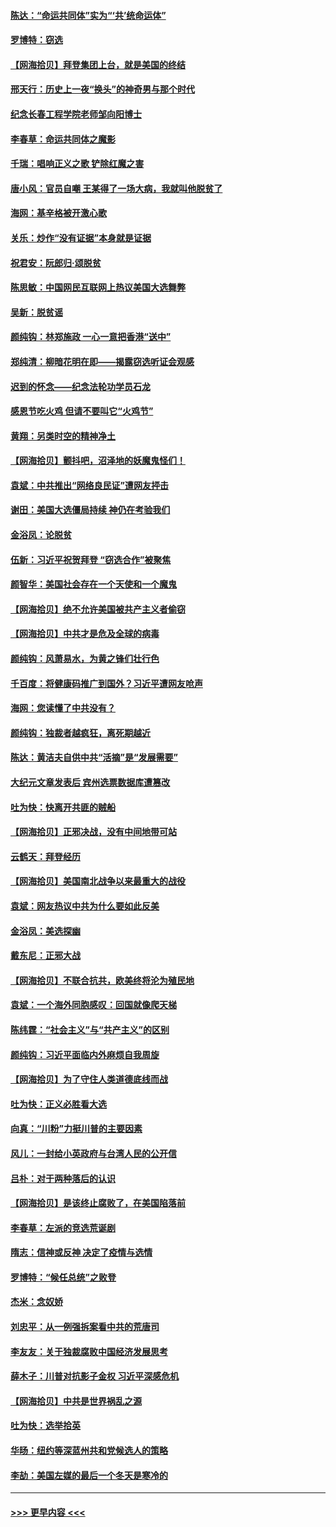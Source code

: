 #### [陈达：“命运共同体”实为“‘共’统命运体”](../pages/nsc993/n12590865.md?t=12030951) 
#### [罗博特：窃选](../pages/nsc993/n12590619.md?t=12030951) 
#### [【网海拾贝】拜登集团上台，就是美国的终结](../pages/nsc993/n12589725.md?t=12030951) 
#### [邢天行：历史上一夜“换头”的神奇男与那个时代](../pages/nsc993/n12589424.md?t=12030951) 
#### [纪念长春工程学院老师邹向阳博士](../pages/nsc993/n12585390.md?t=12030951) 
#### [李春草：命运共同体之魔影](../pages/nsc993/n12585026.md?t=12030951) 
#### [千瑞：唱响正义之歌 铲除红魔之害](../pages/nsc993/n12585002.md?t=12030951) 
#### [唐小风：官员自嘲 王某得了一场大病，我就叫他脱贫了](../pages/nsc993/n12584981.md?t=12030951) 
#### [海网：基辛格被开激心歌](../pages/nsc993/n12584946.md?t=12030951) 
#### [关乐：炒作“没有证据”本身就是证据](../pages/nsc993/n12583146.md?t=12030951) 
#### [祝君安：阮郎归‧颂脱贫](../pages/nsc993/n12583119.md?t=12030951) 
#### [陈思敏：中国网民互联网上热议美国大选舞弊](../pages/nsc993/n12582845.md?t=12030951) 
#### [吴新：脱贫谣](../pages/nsc993/n12580839.md?t=12030951) 
#### [颜纯钩：林郑施政 一心一意把香港“送中”](../pages/nsc993/n12580805.md?t=12030951) 
#### [郑纯清：柳暗花明在即——揭露窃选听证会观感](../pages/nsc993/n12580795.md?t=12030951) 
#### [迟到的怀念——纪念法轮功学员石龙](../pages/nsc993/n12580245.md?t=12030951) 
#### [感恩节吃火鸡  但请不要叫它“火鸡节”](../pages/nsc993/n12580252.md?t=12030951) 
#### [黄翔：另类时空的精神净土](../pages/nsc993/n12578638.md?t=12030951) 
#### [【网海拾贝】颤抖吧，沼泽地的妖魔鬼怪们！](../pages/nsc993/n12578552.md?t=12030951) 
#### [袁斌：中共推出“网络良民证”遭网友抨击](../pages/nsc993/n12578511.md?t=12030951) 
#### [谢田：美国大选僵局持续 神仍在考验我们](../pages/nsc993/n12577432.md?t=12030951) 
#### [金浴凤：论脱贫](../pages/nsc993/n12576386.md?t=12030951) 
#### [伍新：习近平祝贺拜登 “窃选合作”被聚焦](../pages/nsc993/n12576358.md?t=12030951) 
#### [颜智华：美国社会存在一个天使和一个魔鬼](../pages/nsc993/n12574299.md?t=12030951) 
#### [【网海拾贝】绝不允许美国被共产主义者偷窃](../pages/nsc993/n12573396.md?t=12030951) 
#### [【网海拾贝】中共才是危及全球的病毒](../pages/nsc993/n12571204.md?t=12030951) 
#### [颜纯钩：风萧易水，为黄之锋们壮行色](../pages/nsc993/n12571487.md?t=12030951) 
#### [千百度：将健康码推广到国外？习近平遭网友呛声](../pages/nsc993/n12570808.md?t=12030951) 
#### [海网：您读懂了中共没有？](../pages/nsc993/n12570487.md?t=12030951) 
#### [颜纯钩：独裁者越疯狂，离死期越近](../pages/nsc993/n12569055.md?t=12030951) 
#### [陈达：黄洁夫自供中共“活摘”是“发展需要”](../pages/nsc993/n12568541.md?t=12030951) 
#### [大纪元文章发表后 宾州选票数据库遭篡改](../pages/nsc993/n12568105.md?t=12030951) 
#### [吐为快：快离开共匪的贼船](../pages/nsc993/n12568462.md?t=12030951) 
#### [【网海拾贝】正邪决战，没有中间地带可站](../pages/nsc993/n12568439.md?t=12030951) 
#### [云鹤天：拜登经历](../pages/nsc993/n12567294.md?t=12030951) 
#### [【网海拾贝】美国南北战争以来最重大的战役](../pages/nsc993/n12567247.md?t=12030951) 
#### [袁斌：网友热议中共为什么要如此反美](../pages/nsc993/n12567162.md?t=12030951) 
#### [金浴凤：美选探幽](../pages/nsc993/n12567147.md?t=12030951) 
#### [戴东尼：正邪大战](../pages/nsc993/n12567033.md?t=12030951) 
#### [【网海拾贝】不联合抗共，欧美终将沦为殖民地](../pages/nsc993/n12565068.md?t=12030951) 
#### [袁斌：一个海外同胞感叹：回国就像爬天梯](../pages/nsc993/n12564986.md?t=12030951) 
#### [陈纬霆：“社会主义”与“共产主义”的区别](../pages/nsc993/n12562417.md?t=12030951) 
#### [颜纯钩：习近平面临内外麻烦自我周旋](../pages/nsc993/n12563356.md?t=12030951) 
#### [【网海拾贝】为了守住人类道德底线而战](../pages/nsc993/n12562542.md?t=12030951) 
#### [吐为快：正义必胜看大选](../pages/nsc993/n12561967.md?t=12030951) 
#### [向真：“川粉”力挺川普的主要因素](../pages/nsc993/n12560774.md?t=12030951) 
#### [风儿：一封给小英政府与台湾人民的公开信](../pages/nsc993/n12560581.md?t=12030951) 
#### [吕朴：对于两种落后的认识](../pages/nsc993/n12560492.md?t=12030951) 
#### [【网海拾贝】是该终止腐败了，在美国陷落前](../pages/nsc993/n12559936.md?t=12030951) 
#### [李春草：左派的竞选荒诞剧](../pages/nsc993/n12558380.md?t=12030951) 
#### [隋志：信神或反神 决定了疫情与选情](../pages/nsc993/n12558255.md?t=12030951) 
#### [罗博特：“候任总统”之败登](../pages/nsc993/n12558189.md?t=12030951) 
#### [杰米：念奴娇](../pages/nsc993/n12558174.md?t=12030951) 
#### [刘忠平：从一例强拆案看中共的荒唐司](../pages/nsc993/n12558036.md?t=12030951) 
#### [李友友：关于独裁腐败中国经济发展思考](../pages/nsc993/n12558004.md?t=12030951) 
#### [薛木子：川普对抗影子金权 习近平深感危机](../pages/nsc993/n12557342.md?t=12030951) 
#### [【网海拾贝】中共是世界祸乱之源](../pages/nsc993/n12555353.md?t=12030951) 
#### [吐为快：选举拾英](../pages/nsc993/n12555041.md?t=12030951) 
#### [华旸：纽约等深蓝州共和党候选人的策略](../pages/nsc993/n12554309.md?t=12030951) 
#### [李劼：美国左媒的最后一个冬天是寒冷的](../pages/nsc993/n12552947.md?t=12030951) 

----
#### [ >>> 更早内容 <<< ](../indexes/nsc993-earlier.md)
